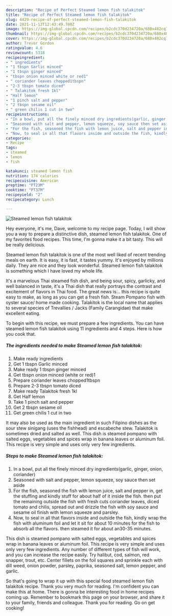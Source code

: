 ```yaml
---
description: "Recipe of Perfect Steamed lemon fish talakitok"
title: "Recipe of Perfect Steamed lemon fish talakitok"
slug: 4429-recipe-of-perfect-steamed-lemon-fish-talakitok
date: 2021-11-12T12:43:49.700Z
image: https://img-global.cpcdn.com/recipes/b2cdc370d234720a/680x482cq70/steamed-lemon-fish-talakitok-recipe-main-photo.jpg
thumbnail: https://img-global.cpcdn.com/recipes/b2cdc370d234720a/680x482cq70/steamed-lemon-fish-talakitok-recipe-main-photo.jpg
cover: https://img-global.cpcdn.com/recipes/b2cdc370d234720a/680x482cq70/steamed-lemon-fish-talakitok-recipe-main-photo.jpg
author: Trevor Gordon
ratingvalue: 4.6
reviewcount: 5318
recipeingredient:
- " ingredients"
- "1 tbspn Garlic minced"
- "1 tbspn ginger minced"
- "tbspn onion minced white or red1"
- " coriander leaves chopped1tbspn"
- "2-3 tbspn tomato diced"
- " Talakitok fresh 1kl"
- "Half lemon"
- "1 pinch salt and pepper"
- "2 tbspn sesame oil"
- " green chilis 1 cut in two"
recipeinstructions:
- "In a bowl, put all the finely minced dry ingredients(garlic, ginger, onion, coriander)"
- "Seasoned with salt and pepper, lemon squeeze, soy sauce then set aside"
- "For the fish, seasoned the fish with lemon juice, salt and pepper in, get the stuffing and kindly stuff for about half of it inside the fish. then put the remaining outside the fish with fresh cuts coriander leaves, diced tomato and chilis, spread out and drizzle the fish with soy sauce and sesame oil finish with lemon squeeze and parsley."
- "Now, to seal in all that flavors inside and outside the fish, kindly wrap the fish with aluminum foil and let it sit for about 10 minutes for the fish to absorb all the flavors. then steamed it for about an30-35 minutes."
categories:
- Recipe
tags:
- steamed
- lemon
- fish

katakunci: steamed lemon fish 
nutrition: 174 calories
recipecuisine: American
preptime: "PT23M"
cooktime: "PT37M"
recipeyield: "2"
recipecategory: Lunch

---
```



![Steamed lemon fish talakitok](https://img-global.cpcdn.com/recipes/b2cdc370d234720a/680x482cq70/steamed-lemon-fish-talakitok-recipe-main-photo.jpg)

Hey everyone, it's me, Dave, welcome to my recipe page. Today, I will show you a way to prepare a distinctive dish, steamed lemon fish talakitok. One of my favorites food recipes. This time, I'm gonna make it a bit tasty. This will be really delicious.

Steamed lemon fish talakitok is one of the most well liked of recent trending meals on earth. It is easy, it is fast, it tastes yummy. It's enjoyed by millions daily. They are nice and they look wonderful. Steamed lemon fish talakitok is something which I have loved my whole life.

It&#39;s a marvelous Thai steamed fish dish, and being sour, spicy, garlicky, and well balanced in taste, it&#39;s a Thai dish that really portrays the contrast and excitement of flavors in Thai food. The great news is… this recipe is quite easy to make, as long as you can get a fresh fish. Steam Pompano fish with oyster sauce/ home made cooking. Talakitok is the local name that applies to several species of Trevallies / Jacks (Family Carangidae) that make excellent eating.


To begin with this recipe, we must prepare a few ingredients. You can have steamed lemon fish talakitok using 11 ingredients and 4 steps. Here is how you cook that.

<!--inarticleads1-->

##### The ingredients needed to make Steamed lemon fish talakitok:

1. Make ready  ingredients
1. Get 1 tbspn Garlic minced
1. Make ready 1 tbspn ginger minced
1. Get tbspn onion minced (white or red)1
1. Prepare  coriander leaves chopped1tbspn
1. Prepare 2-3 tbspn tomato diced
1. Make ready  Talakitok fresh 1kl
1. Get Half lemon
1. Take 1 pinch salt and pepper
1. Get 2 tbspn sesame oil
1. Get  green chilis 1 cut in two


It may also be used as the main ingredient in such Filipino dishes as the sour stew sinigang (uses the fishhead) and escabeche stew. Talakitok is sometimes dried and salted as well. This dish is steamed pompano with salted eggs, vegetables and spices wrap in banana leaves or aluminum foil. This recipe is very simple and uses only very few ingredients. 

<!--inarticleads2-->

##### Steps to make Steamed lemon fish talakitok:

1. In a bowl, put all the finely minced dry ingredients(garlic, ginger, onion, coriander)
1. Seasoned with salt and pepper, lemon squeeze, soy sauce then set aside
1. For the fish, seasoned the fish with lemon juice, salt and pepper in, get the stuffing and kindly stuff for about half of it inside the fish. then put the remaining outside the fish with fresh cuts coriander leaves, diced tomato and chilis, spread out and drizzle the fish with soy sauce and sesame oil finish with lemon squeeze and parsley.
1. Now, to seal in all that flavors inside and outside the fish, kindly wrap the fish with aluminum foil and let it sit for about 10 minutes for the fish to absorb all the flavors. then steamed it for about an30-35 minutes.


This dish is steamed pompano with salted eggs, vegetables and spices wrap in banana leaves or aluminum foil. This recipe is very simple and uses only very few ingredients. Any number of different types of fish will work, and you can increase the recipe easily. Try halibut, cod, salmon, red snapper, trout, etc. Center fillets on the foil squares and sprinkle each with dill weed, onion powder, parsley, paprika, seasoned salt, lemon pepper, and garlic. 

So that's going to wrap it up with this special food steamed lemon fish talakitok recipe. Thank you very much for reading. I'm confident you can make this at home. There is gonna be interesting food in home recipes coming up. Remember to bookmark this page on your browser, and share it to your family, friends and colleague. Thank you for reading. Go on get cooking!

